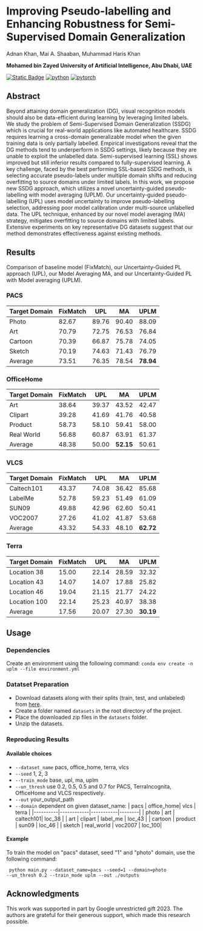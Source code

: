 # Improving Pseudo-labelling and Enhancing Robustness for Semi-Supervised Domain Generalization
Adnan Khan, Mai A. Shaaban, Muhammad Haris Khan

**Mohamed bin Zayed University of Artificial Intelligence, Abu Dhabi, UAE**

[![Static Badge](https://img.shields.io/badge/Paper-Link-yellowgreen?link=https%3A%2F%2Fzenodo.org%2Frecords%2F10104139)](https://arxiv.org/abs/2401.13965)
[![python](https://img.shields.io/badge/Python-3.8-3776AB.svg?style=flat&logo=python&logoColor=white)](https://www.python.org)
[![pytorch](https://img.shields.io/badge/PyTorch-1.12.1-EE4C2C.svg?style=flat&logo=pytorch)](https://pytorch.org)

## Abstract

Beyond attaining domain generalization (DG), visual recognition models should also be data-efficient during learning by leveraging limited labels. We study the problem of Semi-Supervised Domain Generalization (SSDG) which is crucial for real-world applications like automated healthcare. SSDG requires learning a cross-domain generalizable model when the given training data is only partially labelled. Empirical investigations reveal that the DG methods tend to underperform in SSDG settings, likely because they are unable to exploit the unlabelled data. Semi-supervised learning (SSL) shows improved but still inferior results compared to fully-supervised learning. A key challenge, faced by the best performing SSL-based SSDG methods, is selecting accurate pseudo-labels under multiple domain shifts and reducing overfitting to source domains under limited labels. In this work, we propose new SSDG approach, which utilizes a novel uncertainty-guided pseudo-labelling with model averaging (UPLM). Our uncertainty-guided pseudo-labelling (UPL) uses model uncertainty to improve pseudo-labelling selection, addressing poor model calibration under multi-source unlabelled data. The UPL technique, enhanced by our novel model averaging (MA) strategy, mitigates overfitting to source domains with limited labels. Extensive experiments on key representative DG datasets suggest that our method demonstrates effectiveness against existing methods.

## Results
Comparison of baseline model (FixMatch), our Uncertainty-Guided PL approach (UPL), our Model Averaging MA, and our Uncertainty-Guided PL with Model averaging (UPLM).

### PACS

| Target Domain | FixMatch | UPL | MA | UPLM |
| --- | --- | --- | --- | --- |
| Photo   | 82.67 | 89.76 | 90.40 | 88.09 |
| Art     | 70.79 | 72.75 | 76.53 | 76.84 |
| Cartoon | 70.39 | 66.87 | 75.78 | 74.05 |
| Sketch  | 70.19 | 74.63 | 71.43 | 76.79 |
| Average | 73.51 | 76.35 | 78.54 | **78.94** |

### OfficeHome

| Target Domain | FixMatch | UPL | MA | UPLM |
| --- | --- | --- | --- | --- |
| Art         | 38.64 | 39.37 | 43.52 | 42.47 |
| Clipart     | 39.28 | 41.69 | 41.76 | 40.58 |
| Product     | 58.73 | 58.10 | 59.41 | 58.00 |
| Real World  | 56.88 | 60.87 | 63.91 | 61.37 |
| Average | 48.38 | 50.00 | **52.15** | 50.61 |

### VLCS

| Target Domain | FixMatch | UPL | MA | UPLM |
| --- | --- | --- | --- | --- |
| Caltech101  | 43.37 | 74.08 | 36.42 | 85.68 |
| LabelMe     | 52.78 | 59.23 | 51.49 | 61.09 |
| SUN09       | 49.88 | 42.96 | 62.60 | 50.41 |
| VOC2007     | 27.26 | 41.02 | 41.87 | 53.68 |
| Average     | 43.32 | 54.33 | 48.10 | **62.72** |

### Terra

| Target Domain | FixMatch | UPL | MA | UPLM |
| --- | --- | --- | --- | --- |
| Location 38       | 15.00 | 22.14 | 28.59 | 32.32 |
| Location 43       | 14.07 | 14.07 | 17.88 | 25.82 |
| Location 46       | 19.04 | 21.15 | 21.77 | 24.22 |
| Location 100      | 22.14 | 25.23 | 40.97 | 38.38 |
| Average           | 17.56 | 20.07 | 27.30 | **30.19** |

## Usage

### Dependencies
Create an environment using the following command: ```conda env create -n uplm --file environment.yml```

### Datatset Preparation
- Download datasets along with their splits (train, test, and unlabeled) from [here](https://mbzuaiac-my.sharepoint.com/:f:/g/personal/mai_kassem_mbzuai_ac_ae/EsC7ID7TDMNDi9m3O7evTYsBDOjeQG-adN4BPaeSfdqiaQ?e=jNPqRu).
- Create a folder named ```datasets``` in the root directory of the project.
- Place the downloaded zip files in the ```datasets``` folder.
- Unzip the datasets.

### Reproducing Results
#### Available choices
- ```--dataset_name``` pacs, office_home, terra, vlcs 
- ```--seed``` 1, 2, 3 
- ```--train_mode``` base, upl, ma, uplm
- ```--un_thresh``` use 0.2, 0.5, 0.5 and 0.7 for PACS, TerraIncognita, OfficeHome and VLCS respectively.
- ```--out``` your_output_path
- ```--domain``` dependent on given dataset_name:
  |    pacs  | office_home|   vlcs    |  terra |
  |----------|------------|-----------|--------|
  | photo    | art        | caltech101| loc_38 |
  | art      | clipart    | label_me  | loc_43 |
  | cartoon  | product    | sun09     | loc_46 |
  | sketch   | real_world | voc2007   | loc_100|

 #### Example 
To train the model on "pacs" dataset, seed "1" and "photo" domain, use the following command:

 <code> python main.py --dataset_name=pacs --seed=1 --domain=photo --un_thresh 0.2 --train_mode uplm --out ./outputs </code>

 ## Acknowledgments 

This work was supported in part by Google unrestricted gift 2023. The authors are grateful for their generous support, which made this research possible.



